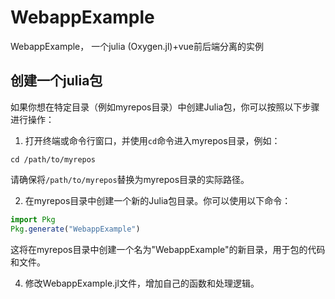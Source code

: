 # WebappExample
WebappExample， 一个julia (Oxygen.jl)+vue前后端分离的实例

## 创建一个julia包

如果你想在特定目录（例如myrepos目录）中创建Julia包，你可以按照以下步骤进行操作：

1. 打开终端或命令行窗口，并使用`cd`命令进入myrepos目录，例如：

```shell
cd /path/to/myrepos
```

请确保将`/path/to/myrepos`替换为myrepos目录的实际路径。

2. 在myrepos目录中创建一个新的Julia包目录。你可以使用以下命令：

```julia
import Pkg
Pkg.generate("WebappExample")
```

这将在myrepos目录中创建一个名为"WebappExample"的新目录，用于包的代码和文件。

4. 修改WebappExample.jl文件，增加自己的函数和处理逻辑。
